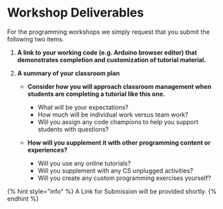 # Workshop Deliverables

For the programming workshops we simply request that you submit the following two items.

1. **A link to your working code \(e.g. Arduino browser editor\) that demonstrates completion and customization of tutorial material.**
2. **A summary of your classroom plan**

   * **Consider how you will approach classroom management when students are completing a tutorial like this one.** 
     * What will be your expectations? 
     * How much will be individual work versus team work?
     * Will you assign any code champions to help you support students with questions?

 

   * **How will you supplement it with other programming content or experiences?**
     * Will you use any online tutorials?
     * Will you supplement with any CS unplugged activities?
     * Will you create any custom programming exercises yourself?

{% hint style="info" %}
A Link for Submission will be provided shortly.
{% endhint %}

